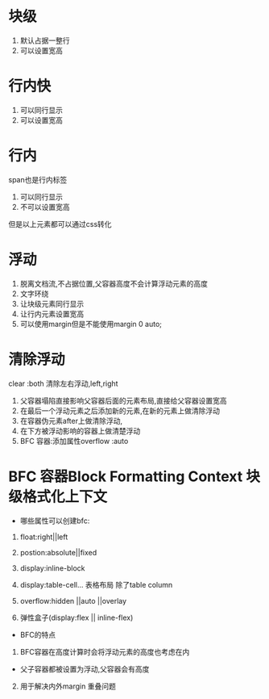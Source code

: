 # 块级
1. 默认占据一整行
2. 可以设置宽高

# 行内快
1. 可以同行显示
2. 可以设置宽高

# 行内
span也是行内标签
1. 可以同行显示
2. 不可以设置宽高

但是以上元素都可以通过css转化

# 浮动
1. 脱离文档流,不占据位置,父容器高度不会计算浮动元素的高度
2. 文字环绕
3. 让块级元素同行显示
4. 让行内元素设置宽高
5. 可以使用margin但是不能使用margin 0 auto;

# 清除浮动 
clear :both 清除左右浮动,left,right
1. 父容器塌陷直接影响父容器后面的元素布局,直接给父容器设置宽高
2. 在最后一个浮动元素之后添加新的元素,在新的元素上做清除浮动
3. 在容器伪元素after上做清除浮动,
4. 在下方被浮动影响的容器上做清楚浮动
5. BFC 容器:添加属性overflow :auto

# BFC 容器Block  Formatting Context 块级格式化上下文
- 哪些属性可以创建bfc:
1. float:right||left
2. postion:absolute||fixed
3. display:inline-block

4. display:table-cell...   表格布局 除了table column
5. overflow:hidden ||auto ||overlay
6. 弹性盒子(display:flex || inline-flex)
- BFC的特点
 1.  BFC容器在高度计算时会将浮动元素的高度也考虑在内
  -  父子容器都被设置为浮动,父容器会有高度
 2. 用于解决内外margin 重叠问题
